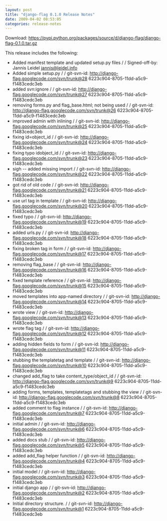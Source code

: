 ```yaml
---
layout: post
title: "django-flag 0.1.0 Release Notes"
date: 2009-04-02 08:53:05
categories: release-notes
---
```


Download: <https://pypi.python.org/packages/source/d/django-flag/django-flag-0.1.0.tar.gz>

This release includes the following:

* Added manifest template and updated setup.py files /  / Signed-off-by: Jannis Leidel <jannis@leidel.info>
* Added simple setup.py /  / git-svn-id: http://django-flag.googlecode.com/svn/trunk@28 6223c904-8705-11dd-a5c9-f1483cedc3eb
* added svn:ignore /  / git-svn-id: http://django-flag.googlecode.com/svn/trunk@27 6223c904-8705-11dd-a5c9-f1483cedc3eb
* removing forms.py and flag_base.html; not being used /  / git-svn-id: http://django-flag.googlecode.com/svn/trunk@26 6223c904-8705-11dd-a5c9-f1483cedc3eb
* improved admin with inlining /  / git-svn-id: http://django-flag.googlecode.com/svn/trunk@25 6223c904-8705-11dd-a5c9-f1483cedc3eb
* fixing id=object_id /  / git-svn-id: http://django-flag.googlecode.com/svn/trunk@24 6223c904-8705-11dd-a5c9-f1483cedc3eb
* fixing typo idobject_id /  / git-svn-id: http://django-flag.googlecode.com/svn/trunk@23 6223c904-8705-11dd-a5c9-f1483cedc3eb
* sigh -- added missing import /  / git-svn-id: http://django-flag.googlecode.com/svn/trunk@22 6223c904-8705-11dd-a5c9-f1483cedc3eb
* got rid of old code /  / git-svn-id: http://django-flag.googlecode.com/svn/trunk@21 6223c904-8705-11dd-a5c9-f1483cedc3eb
* use url tag in template /  / git-svn-id: http://django-flag.googlecode.com/svn/trunk@20 6223c904-8705-11dd-a5c9-f1483cedc3eb
* fixed typo /  / git-svn-id: http://django-flag.googlecode.com/svn/trunk@19 6223c904-8705-11dd-a5c9-f1483cedc3eb
* added urls.py /  / git-svn-id: http://django-flag.googlecode.com/svn/trunk@18 6223c904-8705-11dd-a5c9-f1483cedc3eb
* fixing broken tag in form /  / git-svn-id: http://django-flag.googlecode.com/svn/trunk@17 6223c904-8705-11dd-a5c9-f1483cedc3eb
* removing flag_base /  / git-svn-id: http://django-flag.googlecode.com/svn/trunk@16 6223c904-8705-11dd-a5c9-f1483cedc3eb
* fixed template reference /  / git-svn-id: http://django-flag.googlecode.com/svn/trunk@15 6223c904-8705-11dd-a5c9-f1483cedc3eb
* moved templates into app-named directory /  / git-svn-id: http://django-flag.googlecode.com/svn/trunk@14 6223c904-8705-11dd-a5c9-f1483cedc3eb
* wrote view /  / git-svn-id: http://django-flag.googlecode.com/svn/trunk@13 6223c904-8705-11dd-a5c9-f1483cedc3eb
* wrote flag tag /  / git-svn-id: http://django-flag.googlecode.com/svn/trunk@12 6223c904-8705-11dd-a5c9-f1483cedc3eb
* adding hidden fields to form /  / git-svn-id: http://django-flag.googlecode.com/svn/trunk@11 6223c904-8705-11dd-a5c9-f1483cedc3eb
* stubbing the templatetag and template /  / git-svn-id: http://django-flag.googlecode.com/svn/trunk@10 6223c904-8705-11dd-a5c9-f1483cedc3eb
* changed add_flag to take content_type/object_id /  / git-svn-id: http://django-flag.googlecode.com/svn/trunk@9 6223c904-8705-11dd-a5c9-f1483cedc3eb
* adding forms, templates, templatetags and stubbing the view /  / git-svn-id: http://django-flag.googlecode.com/svn/trunk@8 6223c904-8705-11dd-a5c9-f1483cedc3eb
* added comment to flag instance /  / git-svn-id: http://django-flag.googlecode.com/svn/trunk@7 6223c904-8705-11dd-a5c9-f1483cedc3eb
* initial admin /  / git-svn-id: http://django-flag.googlecode.com/svn/trunk@6 6223c904-8705-11dd-a5c9-f1483cedc3eb
* added docs stub /  / git-svn-id: http://django-flag.googlecode.com/svn/trunk@5 6223c904-8705-11dd-a5c9-f1483cedc3eb
* added add_flag helper function /  / git-svn-id: http://django-flag.googlecode.com/svn/trunk@4 6223c904-8705-11dd-a5c9-f1483cedc3eb
* initial model /  / git-svn-id: http://django-flag.googlecode.com/svn/trunk@3 6223c904-8705-11dd-a5c9-f1483cedc3eb
* initial django app /  / git-svn-id: http://django-flag.googlecode.com/svn/trunk@2 6223c904-8705-11dd-a5c9-f1483cedc3eb
* Initial directory structure. /  / git-svn-id: http://django-flag.googlecode.com/svn/trunk@1 6223c904-8705-11dd-a5c9-f1483cedc3eb

